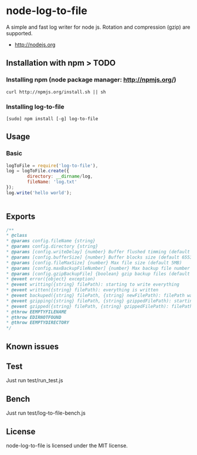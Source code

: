 # node-log-to-file
A simple and fast log writer for node js. 
Rotation and compression (gzip) are supported.

* http://nodejs.org

## Installation with npm > TODO
### Installing npm (node package manager: http://npmjs.org/)

```
curl http://npmjs.org/install.sh || sh	
```

### Installing log-to-file

```
[sudo] npm install [-g] log-to-file
```


## Usage
### Basic 
```javascript
logToFile = require('log-to-file'),
log = logToFile.create({
		directory: __dirname/log,
		fileName: 'log.txt'
});
log.write('hello world');
		
```


## Exports 
```javascript
/**
* @class
* @params config.fileName {string} 
* @params config.directory {string} 
* @params [config.writeDelay] {number} Buffer flushed timming (default 200ms)
* @params [config.bufferSize] {number} Buffer blocks size (default 65536o) 
* @params [config.fileMaxSize] {number} Max file size (default 5MB) 
* @params [config.maxBackupFileNumber] {number} Max backup file number (default 10) 
* @params [config.gzipBackupFile] {boolean} gzip backup files (default false) 
* @event error({object} exception)
* @event writting({string} filePath): starting to write everything
* @event written({string} filePath): everything is written
* @event backuped({string} filePath, {string} newFilePath): filePath was renamed to newFilePath
* @event gzipping({string} filePath, {string} gzippedFilePath): starting to gzip filePath to gzippedFilePath
* @event gzipped({string} filePath, {string} gzippedFilePath): filePath was gzipped to gzippedFilePath
* @throw EEMPTYFILENAME
* @throw EDIRNOTFOUND
* @throw EEMPTYDIRECTORY
*/
```

## Known issues

## Test
Just run test/run_test.js

## Bench
Just run test/log-to-file-bench.js

## License
node-log-to-file is licensed under the MIT license.